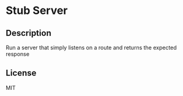 # Stub Server

## Description

Run a server that simply listens on a route and returns the expected response

## License

MIT
